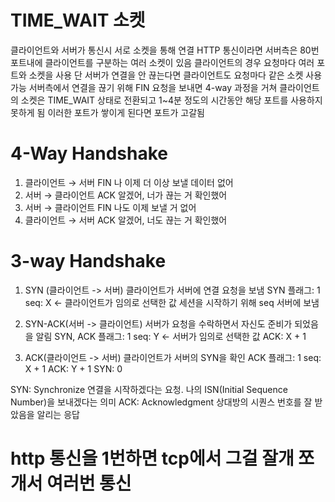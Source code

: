 # TIME_WAIT 소켓
클라이언트와 서버가 통신시 서로 소켓을 통해 연결
HTTP 통신이라면 서버측은 80번 포트내에 클라이언트를 구분하는 여러 소켓이 있음
클라이언트의 경우 요청마다 여러 포트와 소켓을 사용
단 서버가 연결을 안 끊는다면 클라이언트도 요청마다 같은 소켓 사용 가능
서버측에서 연결을 끊기 위해 FIN 요청을 보내면 4-way 과정을 거쳐
클라이언트의 소켓은 TIME_WAIT 상태로 전환되고 1~4분 정도의 시간동안 해당 포트를 사용하지 못하게 됨
이러한 포트가 쌓이게 된다면 포트가 고갈됨

# 4-Way Handshake
1.	클라이언트 → 서버	FIN	나 이제 더 이상 보낼 데이터 없어
2.	서버 → 클라이언트	ACK	알겠어, 너가 끊는 거 확인했어
3.	서버 → 클라이언트	FIN	나도 이제 보낼 거 없어
4.	클라이언트 → 서버	ACK	알겠어, 너도 끊는 거 확인했어

# 3-way Handshake
1. SYN (클라이언트 -> 서버)
클라이언트가 서버에 연결 요청을 보냄
SYN 플래그: 1
seq: X <- 클라이언트가 임의로 선택한 값
세션을 시작하기 위해 seq 서버에 보냄

2. SYN-ACK(서버 -> 클라이언트)
서버가 요청을 수락하면서 자신도 준비가 되었음을 알림
SYN, ACK 플래그: 1
seq: Y <- 서버가 임의로 선택한 값
ACK: X + 1

3. ACK(클라이언트 -> 서버)
클라이언트가 서버의 SYN을 확인
ACK 플래그: 1
seq: X + 1
ACK: Y + 1
SYN: 0

SYN:	Synchronize	연결을 시작하겠다는 요청. 나의 ISN(Initial Sequence Number)을 보내겠다는 의미
ACK:	Acknowledgment	상대방의 시퀀스 번호를 잘 받았음을 알리는 응답

# http 통신을 1번하면 tcp에서 그걸 잘개 쪼개서 여러번 통신